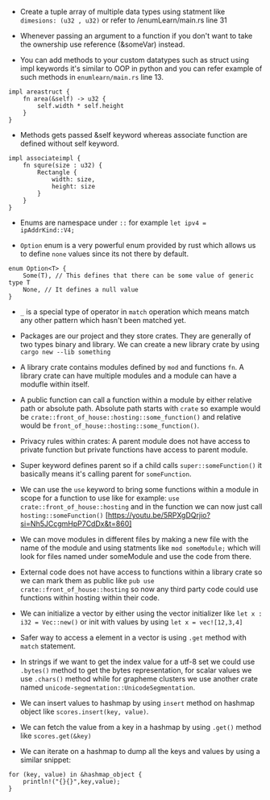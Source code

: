 * Create a tuple array of multiple data types using statment like `dimesions: (u32 , u32)` or refer to /enumLearn/main.rs line 31

* Whenever passing an argument to a function if you don't want to take the ownership use reference (&someVar) instead.

* You can add methods to your custom datatypes such as struct using impl keywords it's similar to OOP in python and you can refer example of such methods in `enumlearn/main.rs` line 13.

```
impl areastruct {
    fn area(&self) -> u32 {
        self.width * self.height
    }
}
```

* Methods gets passed &self keyword whereas associate function are defined without self keyword.

```
impl associateimpl {
    fn squre(size : u32) {
        Rectangle {
            width: size,
            height: size
        }
    }
}
```

* Enums are namespace under `::` for example `let ipv4 = ipAddrKind::V4;`

* `Option` enum is a very powerful enum provided by rust which allows us to define `none` values since its not there by default. 

```
enum Option<T> {
    Some(T), // This defines that there can be some value of generic type T
    None, // It defines a null value
}
```

* `_` is a special type of operator in `match` operation which means match any other pattern which hasn't been matched yet.

* Packages are our project and they store crates. They are generally of two types binary and library. We can create a new library crate by using `cargo new --lib something`

* A library crate contains modules defined by `mod` and functions `fn`. A library crate can have multiple modules and a module can have a modufle within itself.

* A public function can call a function within a module by either relative path or absolute path. Absolute path starts with `crate` so example would be `crate::front_of_house::hosting::some_function()` and relative would be `front_of_house::hosting::some_function()`.

* Privacy rules within crates: A parent module does not have access to private function but private functions have access to parent module.

* Super keyword defines parent so if a child calls `super::someFunction()` it basically means it's calling parent for `someFunction`.

* We can use the `use` keyword to bring some functions within a module in scope for a function to use like for example: `use crate::front_of_house::hosting` and in the function we can now just call `hosting::someFunction()` [https://youtu.be/5RPXgDQrjio?si=Nh5JCcgmHpP7CdDx&t=860]

* We can move modules in different files by making a new file with the name of the module and using statments like `mod someModule;` which will look for files named under someModule and use the code from there.

* External code does not have access to functions within a library crate so we can mark them as public like `pub use crate::front_of_house::hosting` so now any third party code could use functions within hosting within their code.

* We can initialize a vector by either using the vector initializer like `let x : i32 = Vec::new()` or init with values by using `let x = vec![12,3,4]`

* Safer way to access a element in a vector is using `.get` method with `match` statement.

* In strings if we want to get the index value for a utf-8 set we could use `.bytes()` method to get the bytes representation, for scalar values we use `.chars()` method while for grapheme clusters we use another crate named `unicode-segmentation::UnicodeSegmentation`.

* We can insert values to hashmap by using `insert` method on hashmap object like `scores.insert(key, value)`.

* We can fetch the value from a key in a hashmap by using `.get()` method like `scores.get(&key)`

* We can iterate on a hashmap to dump all the keys and values by using a similar snippet:

```
for (key, value) in &hashmap_object {
    println!("{}{}",key,value);
}
```